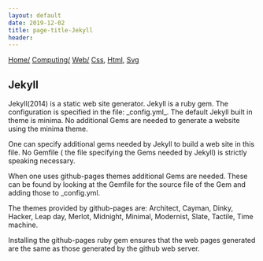 ```yaml
---
layout: default
date: 2019-12-02
title: page-title-Jekyll
header:
---
```

<div id="preamble">
<div class="sectionbody">
<div class="paragraph">
<p><span class="small"><a href="../../index.html">Home/</a></span>
<span class="small"><a href="../index.html">Computing/</a></span>
<span class="small"><a href="index.html">Web/</a></span>
<span class="small"><a href="css">Css</a></span>, <span class="small"><a href="html">Html</a></span>, <span class="small"><a href="svg">Svg</a></span></p>
</div>
</div>
</div>
<div class="sect1">
<h2 id="_jekyll">Jekyll</h2>
<div class="sectionbody">
<div class="paragraph">
<p>Jekyll(2014) is a static web site generator.
Jekyll is a ruby gem.
The configuration is specified in the file: _config.yml_.
The default Jekyll built in theme is minima.
No additional Gems are needed to generate a website using the minima theme.</p>
</div>
<div class="paragraph">
<p>One can specify additional gems needed by Jekyll to build a web site in this file. No Gemfile ( the file specifying the Gems needed by Jekyll) is strictly speaking necessary.</p>
</div>
<div class="paragraph">
<p>When one uses github-pages themes additional Gems are needed.
These can be found by looking at the Gemfile for the source file of the Gem and adding those to _config.yml.</p>
</div>
<div class="paragraph">
<p>The themes provided by github-pages are: Architect, Cayman, Dinky, Hacker, Leap day, Merlot, Midnight, Minimal, Modernist, Slate, Tactile, Time machine.</p>
</div>
<div class="paragraph">
<p>Installing the github-pages ruby gem ensures that the web pages generated are the same as those generated by the github web server.</p>
</div>
</div>
</div>

